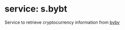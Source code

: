 # service: s.bybt

Service to retrieve cryptocurrency information from [byby][1]

[1]: https://www.bybt.com/

